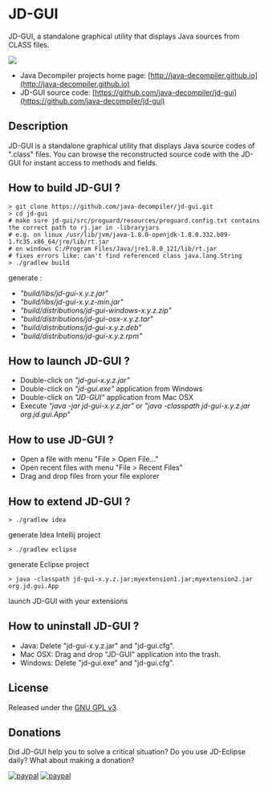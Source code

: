 # JD-GUI

JD-GUI, a standalone graphical utility that displays Java sources from CLASS files.

![](https://raw.githubusercontent.com/java-decompiler/jd-gui/master/src/website/img/jd-gui.png)

- Java Decompiler projects home page: [http://java-decompiler.github.io](http://java-decompiler.github.io)
- JD-GUI source code: [https://github.com/java-decompiler/jd-gui](https://github.com/java-decompiler/jd-gui)

## Description
JD-GUI is a standalone graphical utility that displays Java source codes of 
".class" files. You can browse the reconstructed source code with the JD-GUI
for instant access to methods and fields.

## How to build JD-GUI ?
```
> git clone https://github.com/java-decompiler/jd-gui.git
> cd jd-gui
# make sure jd-gui/src/proguard/resources/proguard.config.txt contains the correct path to rj.jar in -libraryjars
# e.g. on linux /usr/lib/jvm/java-1.8.0-openjdk-1.8.0.332.b09-1.fc35.x86_64/jre/lib/rt.jar
# on windows C:/Program Files/Java/jre1.8.0_121/lib/rt.jar
# fixes errors like: can't find referenced class java.lang.String
> ./gradlew build 
```
generate :
- _"build/libs/jd-gui-x.y.z.jar"_
- _"build/libs/jd-gui-x.y.z-min.jar"_
- _"build/distributions/jd-gui-windows-x.y.z.zip"_
- _"build/distributions/jd-gui-osx-x.y.z.tar"_
- _"build/distributions/jd-gui-x.y.z.deb"_
- _"build/distributions/jd-gui-x.y.z.rpm"_

## How to launch JD-GUI ?
- Double-click on _"jd-gui-x.y.z.jar"_
- Double-click on _"jd-gui.exe"_ application from Windows
- Double-click on _"JD-GUI"_ application from Mac OSX
- Execute _"java -jar jd-gui-x.y.z.jar"_ or _"java -classpath jd-gui-x.y.z.jar org.jd.gui.App"_

## How to use JD-GUI ?
- Open a file with menu "File > Open File..."
- Open recent files with menu "File > Recent Files"
- Drag and drop files from your file explorer

## How to extend JD-GUI ?
```
> ./gradlew idea 
```
generate Idea Intellij project
```
> ./gradlew eclipse
```
generate Eclipse project
```
> java -classpath jd-gui-x.y.z.jar;myextension1.jar;myextension2.jar org.jd.gui.App
```
launch JD-GUI with your extensions

## How to uninstall JD-GUI ?
- Java: Delete "jd-gui-x.y.z.jar" and "jd-gui.cfg".
- Mac OSX: Drag and drop "JD-GUI" application into the trash.
- Windows: Delete "jd-gui.exe" and "jd-gui.cfg".

## License
Released under the [GNU GPL v3](LICENSE).

## Donations
Did JD-GUI help you to solve a critical situation? Do you use JD-Eclipse daily? What about making a donation?

[![paypal](https://raw.githubusercontent.com/java-decompiler/jd-gui/master/src/website/img/btn_donate_euro.gif)](https://www.paypal.com/cgi-bin/webscr?cmd=_s-xclick&hosted_button_id=C88ZMVZ78RF22) [![paypal](https://raw.githubusercontent.com/java-decompiler/jd-gui/master/src/website/img/btn_donate_usd.gif)](https://www.paypal.com/cgi-bin/webscr?cmd=_s-xclick&hosted_button_id=CRMXT4Y4QLQGU)
